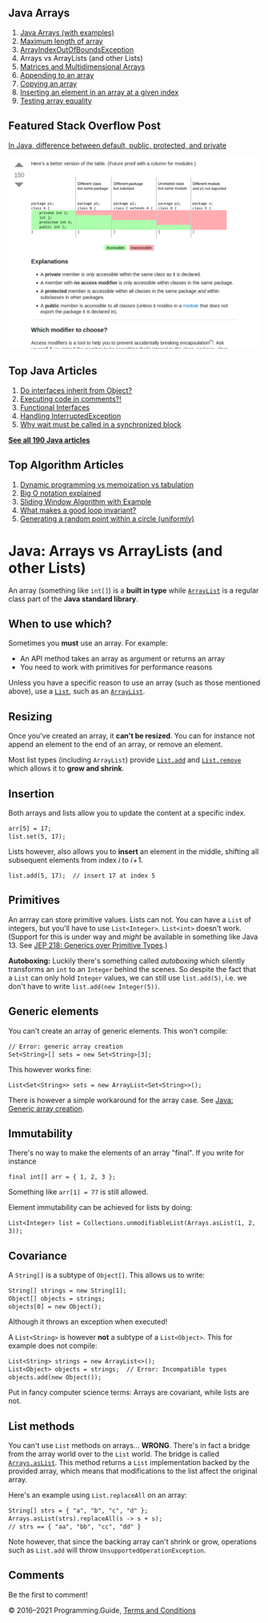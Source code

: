 



## Java Arrays

1.  [Java Arrays (with examples)](arrays.html)
2.  [Maximum length of array](array-maximum-length.html)
3.  [ArrayIndexOutOfBoundsException](arrayindexoutofboundsexception.html)
4.  Arrays vs ArrayLists (and other Lists)
5.  [Matrices and Multidimensional Arrays](matrices-and-multidimensional-arrays.html)
6.  [Appending to an array](array-append.html)
7.  [Copying an array](array-copy.html)
8.  [Inserting an element in an array at a given index](array-insert-at-index.html)
9.  [Testing array equality](testing-array-equality.html)

## Featured Stack Overflow Post

[In Java, difference between default, public, protected, and private](https://stackoverflow.com/a/33627846/276052)

[<img src="../images/so-featured-33627846.png" alt="StackOverflow screenshot thumbnail" class="screenshot" />](https://stackoverflow.com/a/33627846/276052)



## Top Java Articles

1.  [Do interfaces inherit from Object?](do-interfaces-inherit-from-object.html)
2.  [Executing code in comments?!](executing-code-in-comments.html)
3.  [Functional Interfaces](functional-interfaces.html)
4.  [Handling InterruptedException](handling-interrupted-exceptions.html)
5.  [Why wait must be called in a synchronized block](why-wait-must-be-in-synchronized.html)

[**See all 190 Java articles**](index.html)

## Top Algorithm Articles

1.  [Dynamic programming vs memoization vs tabulation](../dynamic-programming-vs-memoization-vs-tabulation.html)
2.  [Big O notation explained](../big-o-notation-explained.html)
3.  [Sliding Window Algorithm with Example](../sliding-window-example.html)
4.  [What makes a good loop invariant?](../what-makes-a-good-loop-invariant.html)
5.  [Generating a random point within a circle (uniformly)](../random-point-within-circle.html)

# Java: Arrays vs ArrayLists (and other Lists)

An array (something like `int[]`) is a **built in type** while [`ArrayList`](https://docs.oracle.com/javase/8/docs/api/java/util/ArrayList.html) is a regular class part of the **Java standard library**.

## When to use which?

Sometimes you **must** use an array. For example:

- An API method takes an array as argument or returns an array
- You need to work with primitives for performance reasons

Unless you have a specific reason to use an array (such as those mentioned above), use a [`List`](https://docs.oracle.com/javase/8/docs/api/java/util/List.html), such as an [`ArrayList`](https://docs.oracle.com/javase/8/docs/api/java/util/ArrayList.html).

## Resizing

Once you've created an array, it **can't be resized**. You can for instance not append an element to the end of an array, or remove an element.

Most list types (including `ArrayList`) provide [`List.add`](https://docs.oracle.com/javase/8/docs/api/java/util/List.html#add-E-) and [`List.remove`](https://docs.oracle.com/javase/8/docs/api/java/util/List.html#remove-int-) which allows it to **grow and shrink**.

## Insertion

Both arrays and lists allow you to update the content at a specific index.

    arr[5] = 17;
    list.set(5, 17);

Lists however, also allows you to **insert** an element in the middle, shifting all subsequent elements from index _i_ to *i* + 1.

    list.add(5, 17);  // insert 17 at index 5

## Primitives

An arrray can store primitive values. Lists can not. You can have a `List` of integers, but you'll have to use `List<Integer>`. `List<int>` doesn't work. (Support for this is under way and _might_ be available in something like Java 13. See [JEP 218: Generics over Primitive Types](http://openjdk.java.net/jeps/218).)

**Autoboxing:** Luckily there's something called _autoboxing_ which silently transforms an `int` to an `Integer` behind the scenes. So despite the fact that a `List` can only hold `Integer` values, we can still use `list.add(5)`, i.e. we don't have to write `list.add(new Integer(5))`.

## Generic elements

You can't create an array of generic elements. This won't compile:

    // Error: generic array creation
    Set<String>[] sets = new Set<String>[3];

This however works fine:

    List<Set<String>> sets = new ArrayList<Set<String>>();

There is however a simple workaround for the array case. See [Java: Generic array creation](generic-array-creation.html).

## Immutability

There's no way to make the elements of an array "final". If you write for instance

    final int[] arr = { 1, 2, 3 };

Something like `arr[1] = 77` is still allowed.

Element immutability can be achieved for lists by doing:

    List<Integer> list = Collections.unmodifiableList(Arrays.asList(1, 2, 3));

## Covariance

A `String[]` is a subtype of `Object[]`. This allows us to write:

    String[] strings = new String[1];
    Object[] objects = strings;
    objects[0] = new Object();

Although it throws an exception when executed!

A `List<String>` is however **not** a subtype of a `List<Object>`. This for example does not compile:

    List<String> strings = new ArrayList<>();
    List<Object> objects = strings;  // Error: Incompatible types
    objects.add(new Object());

Put in fancy computer science terms: Arrays are covariant, while lists are not.

## List methods

You can't use `List` methods on arrays… **WRONG**. There's in fact a bridge from the array world over to the `List` world. The bridge is called [`Arrays.asList`](https://docs.oracle.com/javase/8/docs/api/java/util/Arrays.html#asList-T...-). This method returns a `List` implementation backed by the provided array, which means that modifications to the list affect the original array.

Here's an example using `List.replaceAll` on an array:

    String[] strs = { "a", "b", "c", "d" };
    Arrays.asList(strs).replaceAll(s -> s + s);
    // strs == { "aa", "bb", "cc", "dd" }

Note however, that since the backing array can't shrink or grow, operations such as `List.add` will throw `UnsupportedOperationException`.

## Comments

Be the first to comment!

© 2016–2021 Programming.Guide, [Terms and Conditions](../terms-and-conditions.html)

